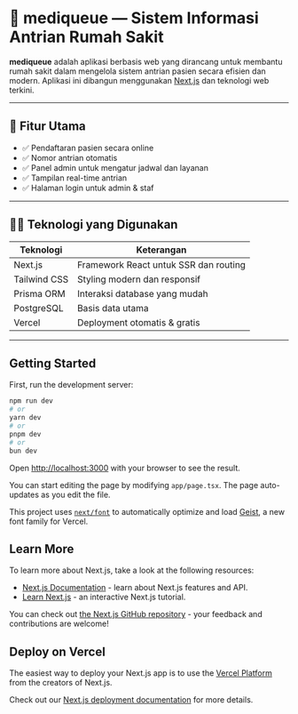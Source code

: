 # 🏥 mediqueue — Sistem Informasi Antrian Rumah Sakit

**mediqueue** adalah aplikasi berbasis web yang dirancang untuk membantu rumah sakit dalam mengelola sistem antrian pasien secara efisien dan modern. Aplikasi ini dibangun menggunakan [Next.js](https://nextjs.org) dan teknologi web terkini.

---

## 🚀 Fitur Utama

- ✅ Pendaftaran pasien secara online
- ✅ Nomor antrian otomatis
- ✅ Panel admin untuk mengatur jadwal dan layanan
- ✅ Tampilan real-time antrian
- ✅ Halaman login untuk admin & staf

---

## 🧑‍💻 Teknologi yang Digunakan

| Teknologi | Keterangan |
|----------|------------|
| Next.js  | Framework React untuk SSR dan routing |
| Tailwind CSS | Styling modern dan responsif |
| Prisma ORM | Interaksi database yang mudah |
| PostgreSQL | Basis data utama |
| Vercel | Deployment otomatis & gratis |

---

## Getting Started

First, run the development server:

```bash
npm run dev
# or
yarn dev
# or
pnpm dev
# or
bun dev
```

Open [http://localhost:3000](http://localhost:3000) with your browser to see the result.

You can start editing the page by modifying `app/page.tsx`. The page auto-updates as you edit the file.

This project uses [`next/font`](https://nextjs.org/docs/app/building-your-application/optimizing/fonts) to automatically optimize and load [Geist](https://vercel.com/font), a new font family for Vercel.

## Learn More

To learn more about Next.js, take a look at the following resources:

- [Next.js Documentation](https://nextjs.org/docs) - learn about Next.js features and API.
- [Learn Next.js](https://nextjs.org/learn) - an interactive Next.js tutorial.

You can check out [the Next.js GitHub repository](https://github.com/vercel/next.js) - your feedback and contributions are welcome!

## Deploy on Vercel

The easiest way to deploy your Next.js app is to use the [Vercel Platform](https://vercel.com/new?utm_medium=default-template&filter=next.js&utm_source=create-next-app&utm_campaign=create-next-app-readme) from the creators of Next.js.

Check out our [Next.js deployment documentation](https://nextjs.org/docs/app/building-your-application/deploying) for more details.
